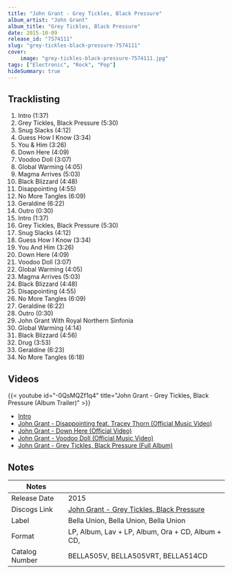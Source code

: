 ```yaml
---
title: "John Grant - Grey Tickles, Black Pressure"
album_artist: "John Grant"
album_title: "Grey Tickles, Black Pressure"
date: 2015-10-09
release_id: "7574111"
slug: "grey-tickles-black-pressure-7574111"
cover:
    image: "grey-tickles-black-pressure-7574111.jpg"
tags: ["Electronic", "Rock", "Pop"]
hideSummary: true
---
```


## Tracklisting
1. Intro (1:37)
2. Grey Tickles, Black Pressure (5:30)
3. Snug Slacks (4:12)
4. Guess How I Know (3:34)
5. You & Him (3:26)
6. Down Here (4:09)
7. Voodoo Doll (3:07)
8. Global Warming (4:05)
9. Magma Arrives (5:03)
10. Black Blizzard (4:48)
11. Disappointing (4:55)
12. No More Tangles (6:09)
13. Geraldine (6:22)
14. Outro (0:30)
15. Intro (1:37)
16. Grey Tickles, Black Pressure (5:30)
17. Snug Slacks (4:12)
18. Guess How I Know (3:34)
19. You And Him (3:26)
20. Down Here (4:09)
21. Voodoo Doll (3:07)
22. Global Warming (4:05)
23. Magma Arrives (5:03)
24. Black Blizzard (4:48)
25. Disappointing (4:55)
26. No More Tangles (6:09)
27. Geraldine (6:22)
28. Outro (0:30)
29. John Grant With Royal Northern Sinfonia
30. Global Warming (4:14)
31. Black Blizzard (4:56)
32. Drug (3:53)
33. Geraldine (6:23)
34. No More Tangles (6:18)

## Videos
{{< youtube id="-0QsMQZf1q4" title="John Grant - Grey Tickles, Black Pressure (Album Trailer)" >}}
- [Intro](https://www.youtube.com/watch?v=SAvuoyxR_eU)
- [John Grant - Disappointing feat. Tracey Thorn (Official Music Video)](https://www.youtube.com/watch?v=U2Ig4sMURdc)
- [John Grant - Down Here (Official Video)](https://www.youtube.com/watch?v=eViyPYJ2okc)
- [John Grant - Voodoo Doll (Official Music Video)](https://www.youtube.com/watch?v=rOIZbYaVWSg)
- [John Grant - Grey Tickles, Black Pressure (Full Album)](https://www.youtube.com/watch?v=5yOYx2qsIUg)

## Notes

| Notes          |             |
| ---------------| ----------- |
| Release Date   | 2015 |
| Discogs Link   | [John Grant - Grey Tickles, Black Pressure](https://www.discogs.com/release/7574111) |
| Label          | Bella Union, Bella Union, Bella Union |
| Format         | LP, Album, Lav + LP, Album, Ora + CD, Album + CD,  |
| Catalog Number | BELLA505V, BELLA505VRT, BELLA514CD |

